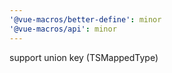 ```yaml
---
'@vue-macros/better-define': minor
'@vue-macros/api': minor
---
```


support union key (TSMappedType)
